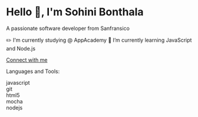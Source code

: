 
# Hello 👋, I'm Sohini Bonthala

A passionate software developer from Sanfransico

✏️ I'm currently studying @ AppAcademy
🌱 I’m currently learning JavaScript and Node.js


[Connect with me](https://www.linkedin.com/in/sohini-bonthala-9373b2111)

Languages and Tools:

 javascript   
 git  
 html5  
 mocha  
 nodejs 
